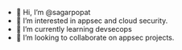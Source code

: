 - 👋 Hi, I’m @sagarpopat
- 👀 I’m interested in appsec and cloud security. 
- 🌱 I’m currently learning devsecops
- 💞️ I’m looking to collaborate on appsec projects. 

<!---
sagarpopat/sagarpopat is a ✨ special ✨ repository because its `README.md` (this file) appears on your GitHub profile.
You can click the Preview link to take a look at your changes.
--->
